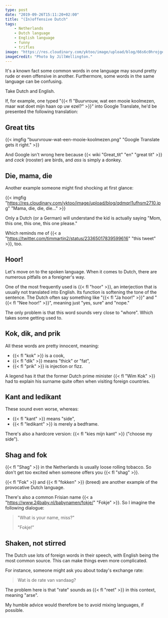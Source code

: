 ```yaml
---
type: post
date: "2019-09-26T15:11:20+02:00"
title: "(In)offensive Dutch"
tags:
    - Netherlands
    - Dutch language
    - English language
    - funny
    - trifles
image: "https://res.cloudinary.com/yktoo/image/upload/blog/66s6c0hrojge0308.jpg"
imageCredit: "Photo by JillWellington."
---
```


It's a known fact some common words in one language may sound pretty rude or even offensive in another. Furthermore, some words in the same language can be confusing.

Take Dutch and English.

If, for example, one typed "{{< fl "Buurvrouw, wat een mooie koolmezen, maar wat doet mijn haan op uw ezel?" >}}" into Google Translate, he'd be presented the following translation:

<!--more-->

## Great tits

{{< imgfig "buurvrouw-wat-een-mooie-koolmezen.png" "Google Translate gets it right." >}}

And Google isn't wrong here because {{< wiki "Great_tit" "en" "great tit" >}} and *cock* (rooster) are birds, and *ass* is simply a donkey.

## Die, mama, die

Another example someone might find shocking at first glance:

{{< imgfig "https://res.cloudinary.com/yktoo/image/upload/blog/qdmqrl1ufhsm2710.jpg" "Mama, die, die, die…" >}}

Only a Dutch (or a German) will understand the kid is actually saying "Mom, this one, this one, this one please."

Which reminds me of {{< a "https://twitter.com/timmartin2/status/23365017839599616" "this tweet" >}}, too.

## Hoor!

Let's move on to the spoken language. When it comes to Dutch, there are numerous pitfalls on a foreigner's way.

One of the most frequently used is {{< fl "hoor" >}}, an interjection that is usually not translated into English. Its function is softening the tone of the sentence. The Dutch often say something like "{{< fl "Ja hoor!" >}}" and "{{< fl "Nee hoor!" >}}", meaning just "yes, sure" and "nope."

The only problem is that this word sounds very close to "whore". Which takes some getting used to.

## Kok, dik, and prik

All these words are pretty innocent, meaning:

* {{< fl "kok" >}} is a cook,
* {{< fl "dik" >}} means "thick" or "fat",
* {{< fl "prik" >}} is injection or fizz.

A legend has it that the former Dutch prime minister {{< fl "Wim Kok" >}} had to explain his surname quite often when visiting foreign countries.

## Kant and ledikant

These sound even worse, whereas:

* {{< fl "kant" >}} means "side",
* {{< fl "ledikant" >}} is merely a bedframe.

There's also a hardcore version: {{< fl "kies mijn kant" >}} ("choose my side").

## Shag and fok

{{< fl "Shag" >}} in the Netherlands is usually loose rolling tobacco. So don't get too excited when someone offers you {{< fl "shag" >}}.

{{< fl "Fok" >}} and {{< fl "fokken" >}} (breed) are another example of the provocative Dutch language.

There's also a common Frisian name {{< a "https://www.24baby.nl/babynamen/fokje/" "Fokje" >}}. So I imagine the following dialogue:

> "What is your name, miss?"
>
> "Fokje!"

## Shaken, not stirred

The Dutch use lots of foreign words in their speech, with English being the most common source. This can make things even more complicated.

For instance, someone might ask you about today's exchange rate:

> Wat is de rate van vandaag?

The problem here is that "rate" sounds as {{< fl "reet" >}} in this context, meaning "arse".

My humble advice would therefore be to avoid mixing languages, if possible.